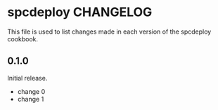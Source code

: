 # spcdeploy CHANGELOG

This file is used to list changes made in each version of the spcdeploy cookbook.

## 0.1.0

Initial release.

- change 0
- change 1
